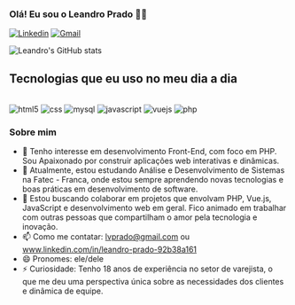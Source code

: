 ### Olá! Eu sou o Leandro Prado ✋🏼

[![Linkedin](https://img.shields.io/badge/LinkedIn-0077B5?style=for-the-badge&logo=linkedin&logoColor=white)](https://www.linkedin.com/in/leandro-prado-92b38a161)
[![Gmail](https://img.shields.io/badge/Gmail-D14836?style=for-the-badge&logo=gmail&logoColor=white)](lvprado@gmail.com)

![Leandro's GitHub stats](https://github-readme-stats.vercel.app/api?username=LeandroVPrado&show_icons=true&theme=dracula)

## Tecnologias que eu uso no meu dia a dia

<div style="display: inline_block"><br/>
    <img align=""center alt="html5" src="https://img.shields.io/badge/HTML5-E34F26?style=for-the-badge&logo=html5&logoColor=white" />
    <img align=""center alt="css" src="https://img.shields.io/badge/CSS-239120?&style=for-the-badge&logo=css3&logoColor=white" />
    <img align=""center alt="mysql" src="https://img.shields.io/badge/MySQL-005C84?style=for-the-badge&logo=mysql&logoColor=white" />
    <img align=""center alt="javascript" src="https://img.shields.io/badge/JavaScript-F7DF1E?style=for-the-badge&logo=javascript&logoColor=black" />
    <img align=""center alt="vuejs" src="https://img.shields.io/badge/Vue.js-35495E?style=for-the-badge&logo=vue.js&logoColor=4FC08D" />
    <img align=""center alt="php" src="https://img.shields.io/badge/PHP-777BB4?style=for-the-badge&logo=php&logoColor=white" />
</div>

### Sobre mim

- 👀 Tenho interesse em desenvolvimento Front-End, com foco em PHP. Sou Apaixonado por construir aplicações web interativas e dinâmicas.
- 🌱 Atualmente, estou estudando Análise e Desenvolvimento de Sistemas na Fatec - Franca, onde estou sempre aprendendo novas tecnologias e boas práticas em desenvolvimento de software.
- 💞️ Estou buscando colaborar em projetos que envolvam PHP, Vue.js, JavaScript e desenvolvimento web em geral. Fico animado em trabalhar com outras pessoas que compartilham o amor pela tecnologia e inovação.
- 📫 Como me contatar: lvprado@gmail.com ou www.linkedin.com/in/leandro-prado-92b38a161 
- 😄 Pronomes: ele/dele
- ⚡ Curiosidade: Tenho 18 anos de experiência no setor de varejista, o que me deu uma perspectiva única sobre as necessidades dos clientes e dinâmica de equipe.





